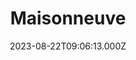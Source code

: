 ---
date: 2023-08-22T09:06:13.000Z
title: Maisonneuve
latitude: 46.728360088175265
longitude: 0.06102759925159805
category: checkin
---